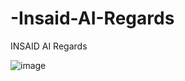 # -Insaid-AI-Regards
INSAID AI Regards 

![image](https://user-images.githubusercontent.com/87597168/184087900-1267e5be-d65b-4da3-bdd1-f1071eb51edb.png)
